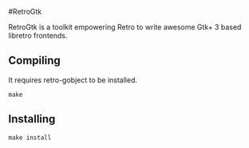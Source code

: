 #RetroGtk

RetroGtk is a toolkit empowering Retro to write awesome Gtk+ 3 based libretro frontends.

## Compiling

It requires retro-gobject to be installed.

`make`

## Installing

`make install`

